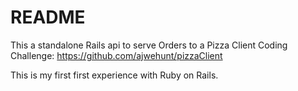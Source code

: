 # README

This a standalone Rails api to serve Orders to a Pizza Client Coding Challenge: https://github.com/ajwehunt/pizzaClient

This is my first first experience with Ruby on Rails.
